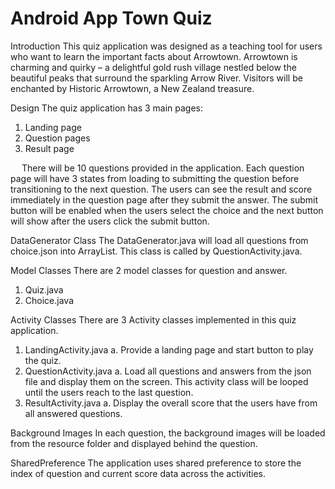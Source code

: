 # Android App Town Quiz

Introduction
This quiz application was designed as a teaching tool for users who want to learn the important facts about Arrowtown. Arrowtown is charming and quirky – a delightful gold rush village nestled below the beautiful peaks that surround the sparkling Arrow River. Visitors will be enchanted by Historic Arrowtown, a New Zealand treasure.


Design
The quiz application has 3 main pages:
1.	Landing page
2.	Question pages
3.	Result page
 
 
There will be 10 questions provided in the application. Each question page will have 3 states from loading to submitting the question before transitioning to the next question. The users can see the result and score immediately in the question page after they submit the answer. The submit button will be enabled when the users select the choice and the next button will show after the users click the submit button.
 

DataGenerator Class
The DataGenerator.java will load all questions from choice.json into ArrayList. This class is called by QuestionActivity.java.
 

Model Classes
There are 2 model classes for question and answer.
1.	Quiz.java
2.	Choice.java


Activity Classes
There are 3 Activity classes implemented in this quiz application.
1.	LandingActivity.java
a.	Provide a landing page and start button to play the quiz.
2.	QuestionActivity.java
a.	Load all questions and answers from the json file and display them on the screen. This activity class will be looped until the users reach to the last question.
3.	ResultActivity.java
a.	Display the overall score that the users have from all answered questions.


Background Images
In each question, the background images will be loaded from the resource folder and displayed behind the question.
 

SharedPreference
The application uses shared preference to store the index of question and current score data across the activities.
